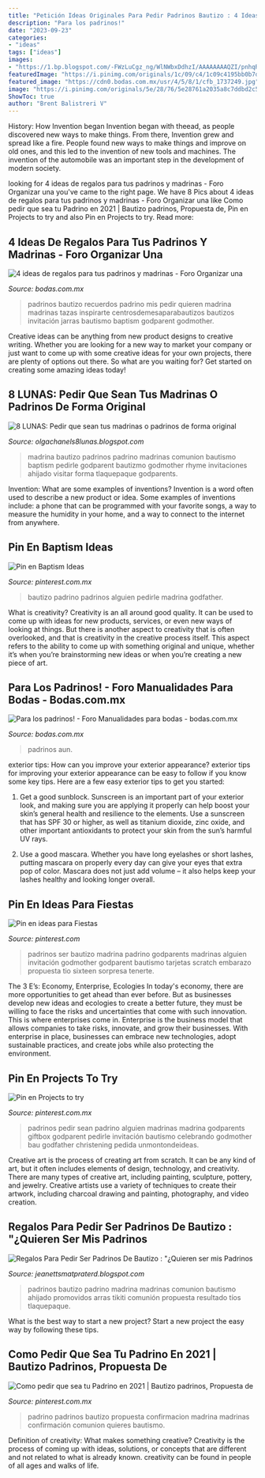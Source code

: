 ```yaml
---
title: "Petición Ideas Originales Para Pedir Padrinos Bautizo : 4 Ideas De Regalos Para Tus Padrinos Y Madrinas"
description: "Para los padrinos!"
date: "2023-09-23"
categories:
- "ideas"
tags: ["ideas"]
images:
- "https://1.bp.blogspot.com/-FWzLuCgz_ng/WlNWbxDdhzI/AAAAAAAAQZI/pnhqRoBf_gYe40lNBenfxUjdPR7u-k5PgCLcBGAs/s1600/13a8f9009016aab06713607c117a3417.jpg"
featuredImage: "https://i.pinimg.com/originals/1c/09/c4/1c09c4195bb0b7d6f5017d9151c69850.jpg"
featured_image: "https://cdn0.bodas.com.mx/usr/4/5/8/1/cfb_1737249.jpg"
image: "https://i.pinimg.com/originals/5e/28/76/5e28761a2035a8c7ddbd2c5e74b5bee8.jpg"
ShowToc: true
author: "Brent Balistreri V"
---
```



History: How Invention began
Invention began with theead, as people discovered new ways to make things. From there, Invention grew and spread like a fire. People found new ways to make things and improve on old ones, and this led to the invention of new tools and machines. The invention of the automobile was an important step in the development of modern society.

	

		
looking for 4 ideas de regalos para tus padrinos y madrinas - Foro Organizar una you've came to the right page. We have 8 Pics about 4 ideas de regalos para tus padrinos y madrinas - Foro Organizar una like Como pedir que sea tu Padrino en 2021 | Bautizo padrinos, Propuesta de, Pin en Projects to try and also Pin en Projects to try. Read more:
		
    
## 4 Ideas De Regalos Para Tus Padrinos Y Madrinas - Foro Organizar Una

<img loading=lazy src="https://cdn0.bodas.com.mx/usr/4/5/8/1/cfb_1737249.jpg" onerror="this.onerror=null;this.src='https://tse2.mm.bing.net/th?id=OIP.9aAZL_DAjXytHcyugkQJZQHaJ4&amp;pid=15.1';" alt="4 ideas de regalos para tus padrinos y madrinas - Foro Organizar una">

_Source: bodas.com.mx_

>padrinos bautizo recuerdos padrino mis pedir quieren madrina madrinas tazas inspirarte centrosdemesaparabautizos bautizos invitación jarras bautismo baptism godparent godmother. 

	

Creative ideas can be anything from new product designs to creative writing. Whether you are looking for a new way to market your company or just want to come up with some creative ideas for your own projects, there are plenty of options out there. So what are you waiting for? Get started on creating some amazing ideas today!

    
## 8 LUNAS: Pedir Que Sean Tus Madrinas O Padrinos De Forma Original

<img loading=lazy src="https://1.bp.blogspot.com/-FWzLuCgz_ng/WlNWbxDdhzI/AAAAAAAAQZI/pnhqRoBf_gYe40lNBenfxUjdPR7u-k5PgCLcBGAs/s1600/13a8f9009016aab06713607c117a3417.jpg" onerror="this.onerror=null;this.src='https://tse3.mm.bing.net/th?id=OIP.YvAIMeSAJk4v7-N78h6LQwHaJ4&amp;pid=15.1';" alt="8 LUNAS: Pedir que sean tus madrinas o padrinos de forma original">

_Source: olgachanels8lunas.blogspot.com_

>madrina bautizo padrinos padrino madrinas comunion bautismo baptism pedirle godparent bautizmo godmother rhyme invitaciones ahijado visitar forma tlaquepaque godparents. 

	

Invention: What are some examples of inventions?
Invention is a word often used to describe a new product or idea. Some examples of inventions include: a phone that can be programmed with your favorite songs, a way to measure the humidity in your home, and a way to connect to the internet from anywhere.

    
## Pin En Baptism Ideas

<img loading=lazy src="https://i.pinimg.com/originals/a5/7d/01/a57d01cfc646bf82929ac345f9f6a251.jpg" onerror="this.onerror=null;this.src='https://tse2.mm.bing.net/th?id=OIP.0Jd6JbfejKcomK8RekLTegHaI8&amp;pid=15.1';" alt="Pin en Baptism Ideas">

_Source: pinterest.com.mx_

>bautizo padrino padrinos alguien pedirle madrina godfather. 

	

What is creativity?
Creativity is an all around good quality. It can be used to come up with ideas for new products, services, or even new ways of looking at things. But there is another aspect to creativity that is often overlooked, and that is creativity in the creative process itself. This aspect refers to the ability to come up with something original and unique, whether it’s when you’re brainstorming new ideas or when you’re creating a new piece of art.

    
## Para Los Padrinos! - Foro Manualidades Para Bodas - Bodas.com.mx

<img loading=lazy src="https://cdn0.bodas.com.mx/usr/7/9/0/6/cfb_213745.jpg" onerror="this.onerror=null;this.src='https://tse2.mm.bing.net/th?id=OIP.CArJ_XysBFwmhPJlkJBmUAHaJ4&amp;pid=15.1';" alt="Para los padrinos! - Foro Manualidades para bodas - bodas.com.mx">

_Source: bodas.com.mx_

>padrinos aun. 

	

exterior tips: How can you improve your exterior appearance?
exterior tips for improving your exterior appearance can be easy to follow if you know some key tips. Here are a few easy exterior tips to get you started:
1. Get a good sunblock. Sunscreen is an important part of your exterior look, and making sure you are applying it properly can help boost your skin’s general health and resilience to the elements. Use a sunscreen that has SPF 30 or higher, as well as titanium dioxide, zinc oxide, and other important antioxidants to protect your skin from the sun’s harmful UV rays.

2. Use a good mascara. Whether you have long eyelashes or short lashes, putting mascara on properly every day can give your eyes that extra pop of color. Mascara does not just add volume – it also helps keep your lashes healthy and looking longer overall.

    
## Pin En Ideas Para Fiestas

<img loading=lazy src="https://i.pinimg.com/736x/11/7b/b3/117bb3acb53969bc636c808f1f666c7d.jpg" onerror="this.onerror=null;this.src='https://tse2.mm.bing.net/th?id=OIP.uPbZ3UxC3TY8swQhENFHWwHaJ4&amp;pid=15.1';" alt="Pin en ideas para Fiestas">

_Source: pinterest.com_

>padrinos ser bautizo madrina padrino godparents madrinas alguien invitación godmother godparent bautismo tarjetas scratch embarazo propuesta tio sixteen sorpresa tenerte. 

	

The 3 E’s: Economy, Enterprise, Ecologies
In today's economy, there are more opportunities to get ahead than ever before. But as businesses develop new ideas and ecologies to create a better future, they must be willing to face the risks and uncertainties that come with such innovation. This is where enterprises come in. Enterprise is the business model that allows companies to take risks, innovate, and grow their businesses. With enterprise in place, businesses can embrace new technologies, adopt sustainable practices, and create jobs while also protecting the environment.

    
## Pin En Projects To Try

<img loading=lazy src="https://i.pinimg.com/originals/dc/96/23/dc9623729b7de2e26a3d58caf61e5b80.jpg" onerror="this.onerror=null;this.src='https://tse4.mm.bing.net/th?id=OIP.9eyaH9BjE1i9n04EFbRKBAHaJ2&amp;pid=15.1';" alt="Pin en Projects to try">

_Source: pinterest.com.mx_

>padrinos pedir sean padrino alguien madrinas madrina godparents giftbox godparent pedirle invitación bautismo celebrando godmother bau godfather christening pedida unmontondeideas. 

	

Creative art is the process of creating art from scratch. It can be any kind of art, but it often includes elements of design, technology, and creativity. There are many types of creative art, including painting, sculpture, pottery, and jewelry. Creative artists use a variety of techniques to create their artwork, including charcoal drawing and painting, photography, and video creation.

    
## Regalos Para Pedir Ser Padrinos De Bautizo : &quot;¿Quieren Ser Mis Padrinos

<img loading=lazy src="https://i.pinimg.com/originals/1c/09/c4/1c09c4195bb0b7d6f5017d9151c69850.jpg" onerror="this.onerror=null;this.src='https://tse2.mm.bing.net/th?id=OIP.D8akt_H0QrANb4qfqqJJcgHaHa&amp;pid=15.1';" alt="Regalos Para Pedir Ser Padrinos De Bautizo : &quot;¿Quieren ser mis Padrinos">

_Source: jeanettsmatpraterd.blogspot.com_

>padrinos bautizo padrino madrina madrinas comunion bautismo ahijado promovidos arras tikiti comunión propuesta resultado tíos tlaquepaque. 

	

What is the best way to start a new project?
Start a new project the easy way by following these tips.

    
## Como Pedir Que Sea Tu Padrino En 2021 | Bautizo Padrinos, Propuesta De

<img loading=lazy src="https://i.pinimg.com/originals/5e/28/76/5e28761a2035a8c7ddbd2c5e74b5bee8.jpg" onerror="this.onerror=null;this.src='https://tse3.mm.bing.net/th?id=OIP.t5FAmPU7HNjOoVzxBEckBAHaNL&amp;pid=15.1';" alt="Como pedir que sea tu Padrino en 2021 | Bautizo padrinos, Propuesta de">

_Source: pinterest.com.mx_

>padrino padrinos bautizo propuesta confirmacion madrina madrinas confirmación comunion quieres bautismo. 

	

Definition of creativity: What makes something creative?
Creativity is the process of coming up with ideas, solutions, or concepts that are different and not related to what is already known. creativity can be found in people of all ages and walks of life.

